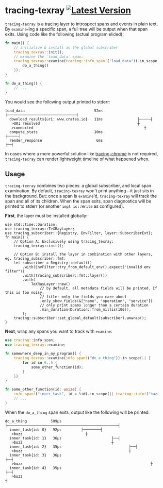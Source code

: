 # tracing-texray [![Latest Version]][crates.io]
[Latest Version]: https://img.shields.io/crates/v/tracing-texray.svg
[crates.io]: https://crates.io/crates/tracing-texray

`tracing-texray` is a [tracing](https://tracing.rs) layer to introspect spans and events in plain text. By `examine`-ing a specific
span, a full tree will be output when that span exits. Using code like the following (actual program elided):

```rust
fn main() {
    // initialize & install as the global subscriber
    tracing_texray::init();
    // examine the `load_data` span:
    tracing_texray::examine(tracing::info_span!("load_data")).in_scope(|| {
        do_a_thing()
    });
}

fn do_a_thing() {
    // ...
}
```

You would see the following output printed to stderr:

```text
load_data                                52ms ├────────────────────────────────┤
  download_results{uri: www.crates.io}   11ms                ├─────┤
   >URI resolved                                             ┼
   >connected                                                   ┼
  compute_stats                          10ms                        ├─────┤
  render_response                         6ms                               ├──┤
```

In cases where a more powerful solution like [tracing-chrome](https://crates.io/crates/tracing-chrome) is not required,
`tracing-texray` can render lightweight timeline of what happened when.

## Usage

`tracing-texray` combines two pieces: a global subscriber, and local span examination. By default, `tracing-texray` won't
print anything—it just sits in the background. But: once a span is `examine`'d, `tracing-texray` will track the
span and all of its children. When the span exits, span diagnostics will be printed to stderr (or another `impl io::Write`
as configured).

**First**, the layer must be installed globally:

```rust,no_run
use std::time::Duration;
use tracing_texray::TeXRayLayer;
use tracing_subscriber::{Registry, EnvFilter, layer::SubscriberExt};
fn main() {
    // Option A: Exclusively using tracing_texray:
    tracing_texray::init();
    
    // Option B: install the layer in combination with other layers, eg. tracing_subscriber::fmt:
    let subscriber = Registry::default()
        .with(EnvFilter::try_from_default_env().expect("invalid env filter"))
        .with(tracing_subscriber::fmt::layer())
        .with(
            TeXRayLayer::new()
                // by default, all metadata fields will be printed. If this is too noisy,
                // fitler only the fields you care about
                .only_show_fields(&["name", "operation", "service"])
                // only print spans longer than a certain duration
                .min_duration(Duration::from_millis(100)),
        );
    tracing::subscriber::set_global_default(subscriber).unwrap();
}
```

**Next**, wrap any spans you want to track with `examine`:

```rust
use tracing::info_span;
use tracing_texray::examine;

fn somewhere_deep_in_my_program() {
    tracing_texray::examine(info_span!("do_a_thing")).in_scope(|| {
        for id in 0..5 {
            some_other_function(id);
        }
    })
}

fn some_other_function(id: usize) {
    info_span!("inner_task", id = %id).in_scope(|| tracing::info!("buzz"));
    // ...
}
```

When the `do_a_thing` span exits, output like the following will be printed: 
```text
do_a_thing           509μs ├───────────────────────────────────────────────────┤
  inner_task{id: 0}   92μs         ├────────┤
   >buzz                             ┼
  inner_task{id: 1}   36μs                       ├──┤
   >buzz                                         ┼
  inner_task{id: 2}   35μs                               ├──┤
   >buzz                                                 ┼
  inner_task{id: 3}   36μs                                         ├──┤
   >buzz                                                           ┼
  inner_task{id: 4}   35μs                                                 ├──┤
   >buzz                                                                   ┼
```
